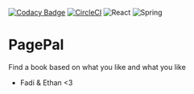 [![Codacy Badge](https://api.codacy.com/project/badge/Grade/f7ebe2156be344a4b62bde6f10ee8f01)](https://app.codacy.com/gh/FadiAbdelqader/PagePal?utm_source=github.com&utm_medium=referral&utm_content=FadiAbdelqader/PagePal&utm_campaign=Badge_Grade)
[![CircleCI](https://dl.circleci.com/status-badge/img/circleci/LdoPeHBKrFZZWY3hH9rvBc/5E1EvJXUJdRXRCG2mbqXkP/tree/main.svg?style=svg)](https://dl.circleci.com/status-badge/redirect/circleci/LdoPeHBKrFZZWY3hH9rvBc/5E1EvJXUJdRXRCG2mbqXkP/tree/main)
![React](https://img.shields.io/badge/react-%2320232a.svg?style=for-the-badge&logo=react&logoColor=%2361DAFB)
![Spring](https://img.shields.io/badge/spring-%236DB33F.svg?style=for-the-badge&logo=spring&logoColor=white)
# PagePal
Find a book based on what you like and what you like
- Fadi & Ethan <3
